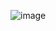 ![image](https://user-images.githubusercontent.com/72289126/161432208-647c0730-ba7e-4d2c-bb7a-3c22fc817917.png)
